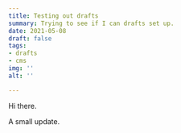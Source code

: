 ```yaml
---
title: Testing out drafts
summary: Trying to see if I can drafts set up.
date: 2021-05-08
draft: false
tags:
- drafts
- cms
img: ''
alt: ''

---
```

Hi there. 

A small update.